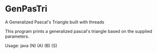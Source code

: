 # GenPasTri
A Generalized Pascal's Triangle built with threads

This program prints a generalized pascal's triangle based on the supplied parameters.

Usage: java (N) (A) (B) (S)
